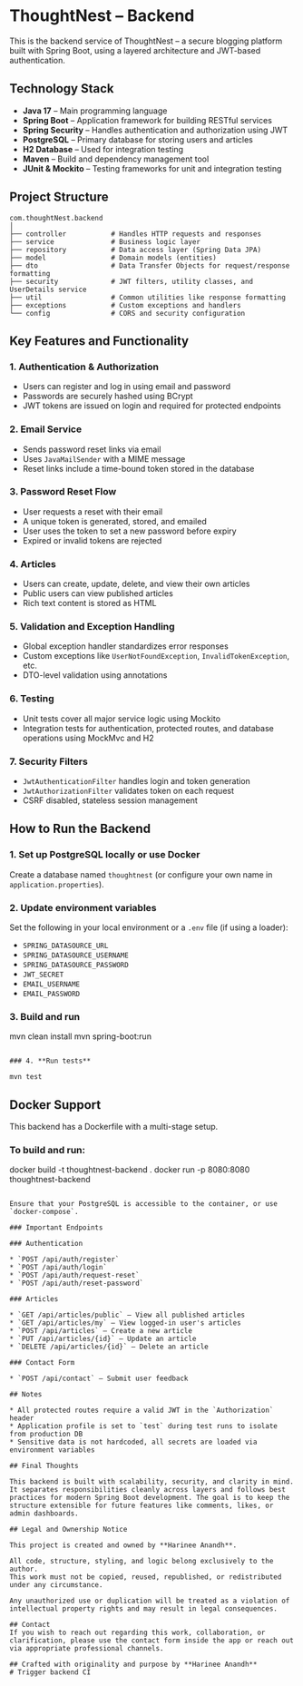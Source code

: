 # ThoughtNest – Backend

This is the backend service of ThoughtNest – a secure blogging platform built with Spring Boot, using a layered architecture and JWT-based authentication.

## Technology Stack

* **Java 17** – Main programming language
* **Spring Boot** – Application framework for building RESTful services
* **Spring Security** – Handles authentication and authorization using JWT
* **PostgreSQL** – Primary database for storing users and articles
* **H2 Database** – Used for integration testing
* **Maven** – Build and dependency management tool
* **JUnit & Mockito** – Testing frameworks for unit and integration testing

## Project Structure

```
com.thoughtNest.backend
│
├── controller           # Handles HTTP requests and responses
├── service              # Business logic layer
├── repository           # Data access layer (Spring Data JPA)
├── model                # Domain models (entities)
├── dto                  # Data Transfer Objects for request/response formatting
├── security             # JWT filters, utility classes, and UserDetails service
├── util                 # Common utilities like response formatting
├── exceptions           # Custom exceptions and handlers
└── config               # CORS and security configuration
```

## Key Features and Functionality

### 1. **Authentication & Authorization**

* Users can register and log in using email and password
* Passwords are securely hashed using BCrypt
* JWT tokens are issued on login and required for protected endpoints

### 2. **Email Service**

* Sends password reset links via email
* Uses `JavaMailSender` with a MIME message
* Reset links include a time-bound token stored in the database

### 3. **Password Reset Flow**

* User requests a reset with their email
* A unique token is generated, stored, and emailed
* User uses the token to set a new password before expiry
* Expired or invalid tokens are rejected

### 4. **Articles**

* Users can create, update, delete, and view their own articles
* Public users can view published articles
* Rich text content is stored as HTML

### 5. **Validation and Exception Handling**

* Global exception handler standardizes error responses
* Custom exceptions like `UserNotFoundException`, `InvalidTokenException`, etc.
* DTO-level validation using annotations

### 6. **Testing**

* Unit tests cover all major service logic using Mockito
* Integration tests for authentication, protected routes, and database operations using MockMvc and H2

### 7. **Security Filters**

* `JwtAuthenticationFilter` handles login and token generation
* `JwtAuthorizationFilter` validates token on each request
* CSRF disabled, stateless session management

## How to Run the Backend

### 1. **Set up PostgreSQL locally or use Docker**

Create a database named `thoughtnest` (or configure your own name in `application.properties`).

### 2. **Update environment variables**

Set the following in your local environment or a `.env` file (if using a loader):

* `SPRING_DATASOURCE_URL`
* `SPRING_DATASOURCE_USERNAME`
* `SPRING_DATASOURCE_PASSWORD`
* `JWT_SECRET`
* `EMAIL_USERNAME`
* `EMAIL_PASSWORD`

### 3. **Build and run**

mvn clean install
mvn spring-boot:run
```

### 4. **Run tests**

mvn test
```

## Docker Support

This backend has a Dockerfile with a multi-stage setup.

### To build and run:

docker build -t thoughtnest-backend .
docker run -p 8080:8080 thoughtnest-backend
```

Ensure that your PostgreSQL is accessible to the container, or use `docker-compose`.

### Important Endpoints

### Authentication

* `POST /api/auth/register`
* `POST /api/auth/login`
* `POST /api/auth/request-reset`
* `POST /api/auth/reset-password`

### Articles

* `GET /api/articles/public` – View all published articles
* `GET /api/articles/my` – View logged-in user's articles
* `POST /api/articles` – Create a new article
* `PUT /api/articles/{id}` – Update an article
* `DELETE /api/articles/{id}` – Delete an article

### Contact Form

* `POST /api/contact` – Submit user feedback

## Notes

* All protected routes require a valid JWT in the `Authorization` header
* Application profile is set to `test` during test runs to isolate from production DB
* Sensitive data is not hardcoded, all secrets are loaded via environment variables

## Final Thoughts

This backend is built with scalability, security, and clarity in mind. It separates responsibilities cleanly across layers and follows best practices for modern Spring Boot development. The goal is to keep the structure extensible for future features like comments, likes, or admin dashboards.

## Legal and Ownership Notice

This project is created and owned by **Harinee Anandh**.

All code, structure, styling, and logic belong exclusively to the author.
This work must not be copied, reused, republished, or redistributed under any circumstance.

Any unauthorized use or duplication will be treated as a violation of intellectual property rights and may result in legal consequences.

## Contact
If you wish to reach out regarding this work, collaboration, or clarification, please use the contact form inside the app or reach out via appropriate professional channels.

## Crafted with originality and purpose by **Harinee Anandh**
# Trigger backend CI
